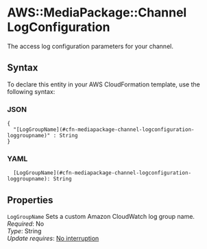 # AWS::MediaPackage::Channel LogConfiguration<a name="aws-properties-mediapackage-channel-logconfiguration"></a>

The access log configuration parameters for your channel\.

## Syntax<a name="aws-properties-mediapackage-channel-logconfiguration-syntax"></a>

To declare this entity in your AWS CloudFormation template, use the following syntax:

### JSON<a name="aws-properties-mediapackage-channel-logconfiguration-syntax.json"></a>

```
{
  "[LogGroupName](#cfn-mediapackage-channel-logconfiguration-loggroupname)" : String
}
```

### YAML<a name="aws-properties-mediapackage-channel-logconfiguration-syntax.yaml"></a>

```
  [LogGroupName](#cfn-mediapackage-channel-logconfiguration-loggroupname): String
```

## Properties<a name="aws-properties-mediapackage-channel-logconfiguration-properties"></a>

`LogGroupName` <a name="cfn-mediapackage-channel-logconfiguration-loggroupname"></a>
Sets a custom Amazon CloudWatch log group name\.  
_Required_: No  
_Type_: String  
_Update requires_: [No interruption](https://docs.aws.amazon.com/AWSCloudFormation/latest/UserGuide/using-cfn-updating-stacks-update-behaviors.html#update-no-interrupt)
